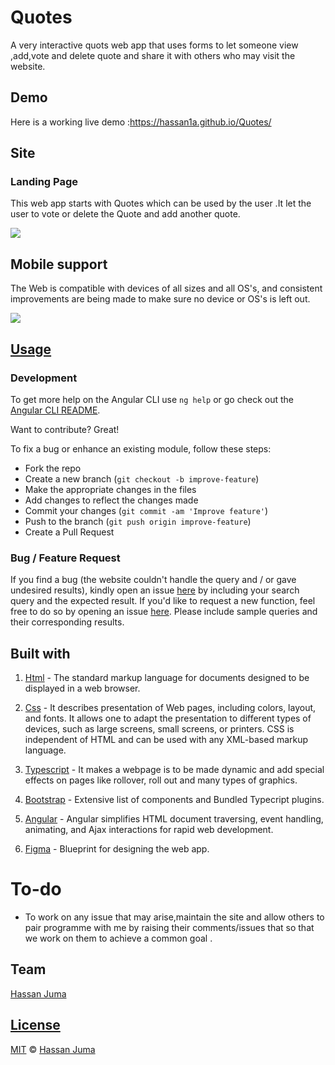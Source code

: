 # Quotes

A very interactive quots web app that uses forms to let someone view ,add,vote and delete quote and share it with others who may visit the website.

## Demo

Here is a working live demo :https://hassan1a.github.io/Quotes/

## Site

### Landing Page

This web app starts with Quotes which can be used by the user .It let the user to vote or delete the Quote and add another quote.

![](https://github.com/HASSAN1A/Quotes)

## Mobile support

The Web is compatible with devices of all sizes and all OS's, and consistent improvements are being made to make sure no device or OS's is left out.

![](https://github.com/HASSAN1A/Quotes)

## [Usage](https://hassan1a.github.io/Quotes/)

### Development

To get more help on the Angular CLI use `ng help` or go check out the [Angular CLI README](https://github.com/angular/angular-cli/blob/master/README.md).

Want to contribute? Great!

To fix a bug or enhance an existing module, follow these steps:

- Fork the repo
- Create a new branch (`git checkout -b improve-feature`)
- Make the appropriate changes in the files
- Add changes to reflect the changes made
- Commit your changes (`git commit -am 'Improve feature'`)
- Push to the branch (`git push origin improve-feature`)
- Create a Pull Request

### Bug / Feature Request

If you find a bug (the website couldn't handle the query and / or gave undesired results), kindly open an issue [here](https://github.com/HASSAN1A/Quotes/issues/new) by including your search query and the expected result.
If you'd like to request a new function, feel free to do so by opening an issue [here](https://github.com/HASSAN1A/Quotes). Please include sample queries and their corresponding results.

## Built with

1. [Html](https://www.w3schools.com/html/default.asp) - The standard markup language for documents designed to be displayed in a web browser.

2. [Css](https://www.w3schools.com/css/css_colors.asp) - It describes presentation of Web pages, including colors, layout, and fonts. It allows one to adapt the presentation to different types of devices, such as large screens, small screens, or printers. CSS is independent of HTML and can be used with any XML-based markup language.

3. [Typescript](https://www.typescriptlang.org/) - It makes a webpage is to be made dynamic and add special effects on pages like rollover, roll out and many types of graphics.

4. [Bootstrap](https://getbootstrap.com/docs/4.5/components/jumbotron/) - Extensive list of components and Bundled Typecript plugins.

5. [Angular](https://angular.io/) - Angular simplifies HTML document traversing, event handling, animating, and Ajax interactions for rapid web development.
6. [Figma](https://www.figma.com/file/Z9e20gLR7K6R8w7zPhM9Wc/Quotes?node-id=0%3A1) - Blueprint for designing the web app.

# To-do

- To work on any issue that may arise,maintain the site and allow others to pair programme with me by raising their comments/issues that so that we work on them to achieve a common goal .

## Team

[Hassan Juma ](https://github.com/HASSAN1A)

## [License](https://github.com/HASSAN1A/Quotes/blob/master/LICENSE.md)

[MIT](https://github.com/HASSAN1A/Quotes/blob/master/LICENSE.md) © [Hassan Juma](https://github.com/HASSAN1A)
